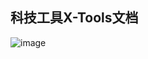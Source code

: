 ## 科技工具X-Tools文档
![image](https://github.com/user-attachments/assets/b6844782-565f-455d-a5a1-b988fe982918)
